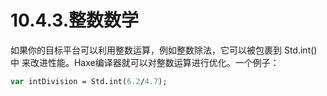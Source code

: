 # 10.4.3.整数数学

如果你的目标平台可以利用整数运算，例如整数除法，它可以被包裹到 Std.int() 中 来改进性能。Haxe编译器就可以对整数运算进行优化。一个例子：

```haxe
var intDivision = Std.int(6.2/4.7);
```